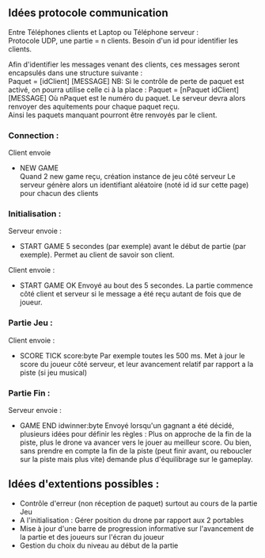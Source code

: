 ## Idées protocole communication  
Entre Téléphones clients et Laptop ou Téléphone serveur :  
Protocole UDP, une partie = n clients. Besoin d'un id pour identifier les clients.

Afin d'identifier les messages venant des clients, ces messages seront encapsulés dans une structure suivante :  
Paquet = [idClient] [MESSAGE]
NB: Si le contrôle de perte de paquet est activé, on pourra utilise celle ci à la place :
Paquet = [nPaquet idClient] [MESSAGE]
Où nPaquet est le numéro du paquet. Le serveur devra alors renvoyer des aquitements pour chaque paquet reçu.  
Ainsi les paquets manquant pourront être renvoyés par le client.

### Connection :
Client envoie
- NEW GAME  
Quand 2 new game reçu, création instance de jeu côté serveur
Le serveur génère alors un identifiant aléatoire (noté id id sur cette page) pour chacun des clients

### Initialisation :
Serveur envoie :
- START GAME
5 secondes (par exemple) avant le début de partie (par exemple). Permet au client de savoir son client.

Client envoie :
- START GAME OK
Envoyé au bout des 5 secondes. La partie commence côté client et serveur si le message a été reçu autant de fois que de joueur.

### Partie Jeu :
Client envoie :
- SCORE TICK score:byte
Par exemple toutes les 500 ms.
Met à jour le score du joueur côté serveur, et leur avancement relatif par rapport a la piste (si jeu musical)

### Partie Fin :
Serveur envoie :
- GAME END idwinner:byte
Envoyé lorsqu'un gagnant a été décidé, plusieurs idées pour définir les règles : Plus on approche de la fin de la piste, plus le drone va avancer vers le jouer au meilleur score. Ou bien, sans prendre en compte la fin de la piste (peut finir avant, ou reboucler sur la piste mais plus vite) demande plus d'équilibrage sur le gameplay.

## Idées d'extentions possibles :
- Contrôle d'erreur (non réception de paquet) surtout au cours de la partie Jeu
- A l'initialisation : Gérer position du drone par rapport aux 2 portables
- Mise à jour d'une barre de progression informative sur l'avancement de la partie et des joueurs sur l'écran du joueur
- Gestion du choix du niveau au début de la partie

